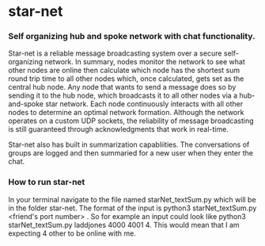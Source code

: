 # star-net
### Self organizing hub and spoke network with chat functionality.

Star-net is a reliable message broadcasting system over a secure self-organizing network. In summary, nodes monitor the network to see what other nodes are online then calculate which node has the shortest sum round trip time to all other nodes which, once calculated, gets set as the central hub node. Any node that wants to send a message does so by sending it to the hub node, which broadcasts it to all other nodes via a hub-and-spoke star network. Each node continuously interacts with all other nodes to determine an optimal network formation. Although the network operates on a custom UDP sockets, the reliability of message broadcasting is still guaranteed through acknowledgments that work in real-time.

Star-net also has built in summarization capabliities.  The conversations of groups are logged and then summaried for a new user when they enter the chat.

### How to run star-net
In your terminal navigate to the file named starNet_textSum.py which will be in the folder star-net.  The format of the input is python3 starNet_textSum.py <chatname> <your port number> <friend's port number> <number of nodes in network>.  So for example an input could look like python3 starNet_textSum.py laddjones 4000 4001 4.  This would mean that I am expecting 4 other to be online with me.
